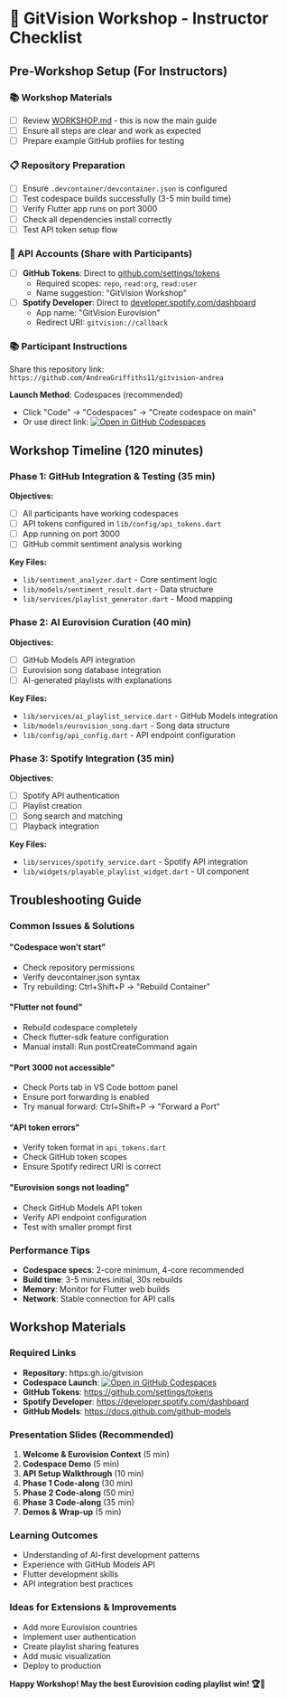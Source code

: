 # 🎯 GitVision Workshop - Instructor Checklist

## Pre-Workshop Setup (For Instructors)

### 📚 Workshop Materials
- [ ] Review [WORKSHOP.md](../WORKSHOP.md) - this is now the main guide
- [ ] Ensure all steps are clear and work as expected
- [ ] Prepare example GitHub profiles for testing

### 📋 Repository Preparation
- [ ] Ensure `.devcontainer/devcontainer.json` is configured
- [ ] Test codespace builds successfully (3-5 min build time)
- [ ] Verify Flutter app runs on port 3000
- [ ] Check all dependencies install correctly
- [ ] Test API token setup flow

### 🔑 API Accounts (Share with Participants)
- [ ] **GitHub Tokens**: Direct to [github.com/settings/tokens](https://github.com/settings/tokens)
  - Required scopes: `repo`, `read:org`, `read:user`
  - Name suggestion: "GitVision Workshop"
- [ ] **Spotify Developer**: Direct to [developer.spotify.com/dashboard](https://developer.spotify.com/dashboard)
  - App name: "GitVision Eurovision"
  - Redirect URI: `gitvision://callback`

### 📚 Participant Instructions
Share this repository link: `https://github.com/AndreaGriffiths11/gitvision-andrea`

**Launch Method**: Codespaces (recommended)
- Click "Code" → "Codespaces" → "Create codespace on main"
- Or use direct link: [![Open in GitHub Codespaces](https://github.com/codespaces/badge.svg)](https://codespaces.new/GH-Event-Demos/gitvision-workshop)

## Workshop Timeline (120 minutes)

### Phase 1: GitHub Integration & Testing (35 min)
**Objectives:**
- [ ] All participants have working codespaces
- [ ] API tokens configured in `lib/config/api_tokens.dart`
- [ ] App running on port 3000
- [ ] GitHub commit sentiment analysis working

**Key Files:**
- `lib/sentiment_analyzer.dart` - Core sentiment logic
- `lib/models/sentiment_result.dart` - Data structure
- `lib/services/playlist_generator.dart` - Mood mapping

### Phase 2: AI Eurovision Curation (40 min)
**Objectives:**
- [ ] GitHub Models API integration
- [ ] Eurovision song database integration
- [ ] AI-generated playlists with explanations

**Key Files:**
- `lib/services/ai_playlist_service.dart` - GitHub Models integration
- `lib/models/eurovision_song.dart` - Song data structure
- `lib/config/api_config.dart` - API endpoint configuration

### Phase 3: Spotify Integration (35 min)
**Objectives:**
- [ ] Spotify API authentication
- [ ] Playlist creation
- [ ] Song search and matching
- [ ] Playback integration

**Key Files:**
- `lib/services/spotify_service.dart` - Spotify API integration
- `lib/widgets/playable_playlist_widget.dart` - UI component

## Troubleshooting Guide

### Common Issues & Solutions

#### "Codespace won't start"
- Check repository permissions
- Verify devcontainer.json syntax
- Try rebuilding: Ctrl+Shift+P → "Rebuild Container"

#### "Flutter not found"
- Rebuild codespace completely
- Check flutter-sdk feature configuration
- Manual install: Run postCreateCommand again

#### "Port 3000 not accessible"
- Check Ports tab in VS Code bottom panel
- Ensure port forwarding is enabled
- Try manual forward: Ctrl+Shift+P → "Forward a Port"

#### "API token errors"
- Verify token format in `api_tokens.dart`
- Check GitHub token scopes
- Ensure Spotify redirect URI is correct

#### "Eurovision songs not loading"
- Check GitHub Models API token
- Verify API endpoint configuration
- Test with smaller prompt first

### Performance Tips
- **Codespace specs**: 2-core minimum, 4-core recommended
- **Build time**: 3-5 minutes initial, 30s rebuilds
- **Memory**: Monitor for Flutter web builds
- **Network**: Stable connection for API calls

## Workshop Materials

### Required Links
- **Repository**: https:gh.io/gitvision
- **Codespace Launch**: [![Open in GitHub Codespaces](https://github.com/codespaces/badge.svg)](https://codespaces.new/GH-Event-Demos/gitvision-workshop)
- **GitHub Tokens**: https://github.com/settings/tokens
- **Spotify Developer**: https://developer.spotify.com/dashboard
- **GitHub Models**: https://docs.github.com/github-models

### Presentation Slides (Recommended)
1. **Welcome & Eurovision Context** (5 min)
2. **Codespace Demo** (5 min)
3. **API Setup Walkthrough** (10 min)
4. **Phase 1 Code-along** (30 min)
5. **Phase 2 Code-along** (50 min)
6. **Phase 3 Code-along** (35 min)
7. **Demos & Wrap-up** (5 min)

### Learning Outcomes
- Understanding of AI-first development patterns
- Experience with GitHub Models API
- Flutter development skills
- API integration best practices

### Ideas for Extensions & Improvements
- Add more Eurovision countries
- Implement user authentication
- Create playlist sharing features
- Add music visualization
- Deploy to production


**Happy Workshop! May the best Eurovision coding playlist win! 🏆🎵**
